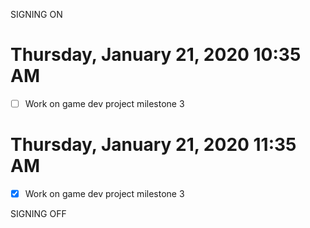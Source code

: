 SIGNING ON
# Thursday, January 21, 2020 10:35 AM
- [ ] Work on game dev project milestone 3


# Thursday, January 21, 2020 11:35 AM
- [x] Work on game dev project milestone 3

SIGNING OFF